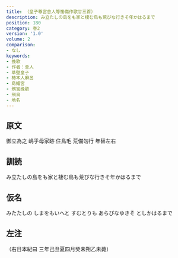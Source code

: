 ```yaml
---
title: （皇子尊宮舎人等慟傷作歌廿三首）
description: み立たしの島をも家と棲む鳥も荒びな行きそ年かはるまで
position: 180
category: 巻2
version: '1.0'
volume: 2
comparison:
- なし
keywords:
- 挽歌
- 作者：舎人
- 草壁皇子
- 柿本人麻呂
- 島嬥宮
- 殯宮挽歌
- 飛鳥
- 地名
---
```


## 原文

御立為之 嶋乎母家跡 住鳥毛 荒備勿行 年替左右

## 訓読

み立たしの島をも家と棲む鳥も荒びな行きそ年かはるまで

## 仮名

みたたしの しまをもいへと すむとりも あらびなゆきそ としかはるまで

## 左注

（右日本紀曰 三年己丑夏四月癸未朔乙未薨）
